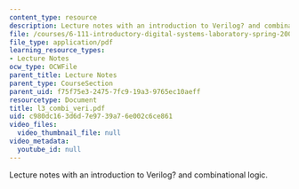 ```yaml
---
content_type: resource
description: Lecture notes with an introduction to Verilog? and combinational logic.
file: /courses/6-111-introductory-digital-systems-laboratory-spring-2006/c980dc163d6d7e9739a76e002c6ce861_l3_combi_veri.pdf
file_type: application/pdf
learning_resource_types:
- Lecture Notes
ocw_type: OCWFile
parent_title: Lecture Notes
parent_type: CourseSection
parent_uid: f75f75e3-2475-7fc9-19a3-9765ec10aeff
resourcetype: Document
title: l3_combi_veri.pdf
uid: c980dc16-3d6d-7e97-39a7-6e002c6ce861
video_files:
  video_thumbnail_file: null
video_metadata:
  youtube_id: null
---
```

Lecture notes with an introduction to Verilog? and combinational logic.